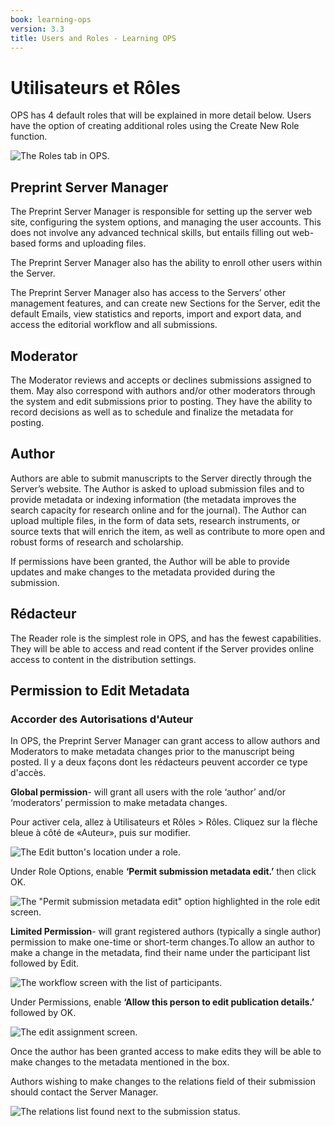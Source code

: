 ```yaml
---
book: learning-ops
version: 3.3
title: Users and Roles - Learning OPS
---
```


# Utilisateurs et Rôles

OPS has 4 default roles that will be explained in more detail below. Users have the option of creating additional roles using the Create New Role function.

![The Roles tab in OPS.](./assets/learning-ops-users-and-roles-roles.png)

## Preprint Server Manager

The Preprint Server Manager is responsible for setting up the server web site, configuring the system options, and managing the user accounts. This does not involve any advanced technical skills, but entails filling out web-based forms and uploading files.

The Preprint Server Manager also has the ability to enroll other users within the Server.

The Preprint Server Manager also has access to the Servers’ other management features, and can create new Sections for the Server, edit the default Emails, view statistics and reports, import and export data, and access the editorial workflow and all submissions.

## Moderator

The Moderator reviews and accepts or declines submissions assigned to them. May also correspond with authors and/or other moderators through the system and edit submissions prior to posting. They have the ability to record decisions as well as to schedule and finalize the metadata for posting.

## Author

Authors are able to submit manuscripts to the Server directly through the Server’s website. The Author is asked to upload submission files and to provide metadata or indexing information (the metadata improves the search capacity for research online and for the journal). The Author can upload multiple files, in the form of data sets, research instruments, or source texts that will enrich the item, as well as contribute to more open and robust forms of research and scholarship.

If permissions have been granted, the Author will be able to provide updates and make changes to the metadata provided during the submission.

## Rédacteur

The Reader role is the simplest role in OPS, and has the fewest capabilities. They will be able to access and read content if the Server provides online access to content in the distribution settings.

## Permission to Edit Metadata

### Accorder des Autorisations d'Auteur

In OPS, the Preprint Server Manager can grant access to allow authors and Moderators to make metadata changes prior to the manuscript being posted. Il y a deux façons dont les rédacteurs peuvent accorder ce type d'accès.

**Global permission**- will grant all users with the role ‘author’ and/or ‘moderators’ permission to make metadata changes.

Pour activer cela, allez à Utilisateurs et Rôles > Rôles. Cliquez sur la flèche bleue à côté de «Auteur», puis sur modifier.

![The Edit button's location under a role.](./assets/learning-ops-users-and-roles-global-metadata-permission.png)

Under Role Options, enable **‘Permit submission metadata edit.’** then click OK.

![The "Permit submission metadata edit" option highlighted in the role edit screen.](./assets/learning-ops3.3-users-and-roles-edit-author-permission.png)

**Limited Permission**- will grant registered authors (typically a single author) permission to make one-time or short-term changes.To allow an author to make a change in the metadata, find their name under the participant list followed by Edit.

![The workflow screen with the list of participants.](./assets/learning-ops3.3-users-and-roles-limited-metadata-permission.png)

Under Permissions, enable **‘Allow this person to edit publication details.’** followed by OK.

![The edit assignment screen.](./assets/learning-ops3.3-users-and-roles-edit-limited-metadata-permission.png)

Once the author has been granted access to make edits they will be able to make changes to the metadata mentioned in the box.

Authors wishing to make changes to the relations field of their submission should contact the Server Manager.

![The relations list found next to the submission status.](./assets/learning-ops-users-and-roles-authors-change-relation.png)
